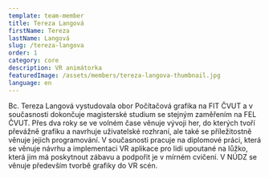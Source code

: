 ```yaml
---
template: team-member
title: Tereza Langová
firstName: Tereza
lastName: Langová
slug: /tereza-langova
order: 1
category: core
description: VR animátorka
featuredImage: /assets/members/tereza-langova-thumbnail.jpg
language: en
---
```


Bc. Tereza Langová vystudovala obor Počítačová grafika na FIT ČVUT a v současnosti dokončuje magisterské studium se stejným zaměřením na FEL ČVUT. Přes dva roky se ve volném čase věnuje vývoji her, do kterých tvoří převážně grafiku a navrhuje uživatelské rozhraní, ale také se příležitostně věnuje jejich programování. V současnosti pracuje na diplomové práci, která se věnuje návrhu a implementaci VR aplikace pro lidi upoutané na lůžko, která jim má poskytnout zábavu a podpořit je v mírném cvičení. V NÚDZ se věnuje především tvorbě grafiky do VR scén.

